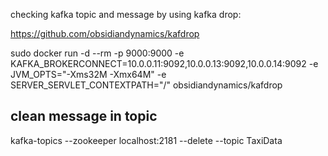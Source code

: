 checking kafka topic and message by using kafka drop:

https://github.com/obsidiandynamics/kafdrop

sudo docker run -d --rm -p 9000:9000 -e KAFKA_BROKERCONNECT=10.0.0.11:9092,10.0.0.13:9092,10.0.0.14:9092    -e JVM_OPTS="-Xms32M -Xmx64M"     -e SERVER_SERVLET_CONTEXTPATH="/"     obsidiandynamics/kafdrop



## clean message in topic
kafka-topics --zookeeper localhost:2181 --delete --topic TaxiData

